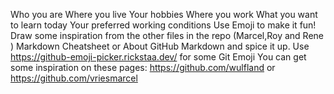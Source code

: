 Who you are
Where you live
Your hobbies
Where you work
What you want to learn today
Your preferred working conditions
Use Emoji to make it fun!
Draw some inspiration from the other files in the repo (Marcel,Roy and Rene ) Markdown Cheatsheet or About GitHub Markdown and spice it up.
Use https://github-emoji-picker.rickstaa.dev/ for some Git Emoji
You can get some inspiration on these pages: https://github.com/wulfland or https://github.com/vriesmarcel
